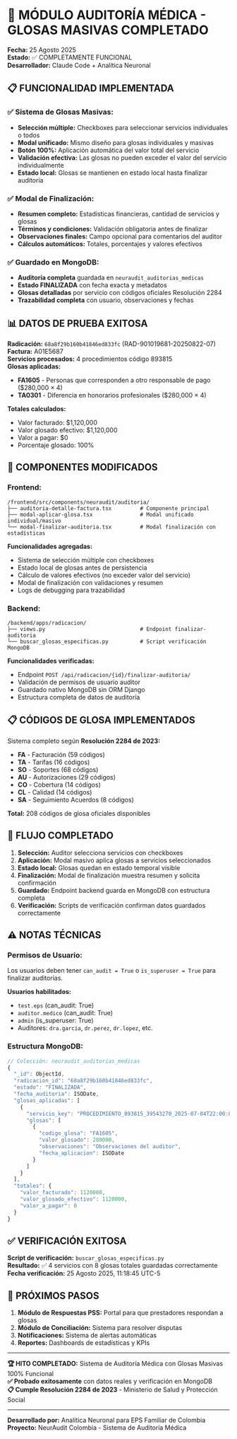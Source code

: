 # 🏥 MÓDULO AUDITORÍA MÉDICA - GLOSAS MASIVAS COMPLETADO

**Fecha:** 25 Agosto 2025  
**Estado:** ✅ COMPLETAMENTE FUNCIONAL  
**Desarrollador:** Claude Code + Analítica Neuronal  

## 📋 FUNCIONALIDAD IMPLEMENTADA

### ✅ **Sistema de Glosas Masivas:**
- **Selección múltiple:** Checkboxes para seleccionar servicios individuales o todos
- **Modal unificado:** Mismo diseño para glosas individuales y masivas
- **Botón 100%:** Aplicación automática del valor total del servicio
- **Validación efectiva:** Las glosas no pueden exceder el valor del servicio individualmente
- **Estado local:** Glosas se mantienen en estado local hasta finalizar auditoría

### ✅ **Modal de Finalización:**
- **Resumen completo:** Estadísticas financieras, cantidad de servicios y glosas
- **Términos y condiciones:** Validación obligatoria antes de finalizar
- **Observaciones finales:** Campo opcional para comentarios del auditor
- **Cálculos automáticos:** Totales, porcentajes y valores efectivos

### ✅ **Guardado en MongoDB:**
- **Auditoría completa** guardada en `neuraudit_auditorias_medicas`
- **Estado FINALIZADA** con fecha exacta y metadatos
- **Glosas detalladas** por servicio con códigos oficiales Resolución 2284
- **Trazabilidad completa** con usuario, observaciones y fechas

## 📊 DATOS DE PRUEBA EXITOSA

**Radicación:** `68a8f29b160b41846ed833fc` (RAD-901019681-20250822-07)  
**Factura:** A01E5687  
**Servicios procesados:** 4 procedimientos código 893815  
**Glosas aplicadas:**
- **FA1605** - Personas que corresponden a otro responsable de pago ($280,000 × 4)
- **TA0301** - Diferencia en honorarios profesionales ($280,000 × 4)

**Totales calculados:**
- Valor facturado: $1,120,000
- Valor glosado efectivo: $1,120,000 
- Valor a pagar: $0
- Porcentaje glosado: 100%

## 🔧 COMPONENTES MODIFICADOS

### **Frontend:**
```
/frontend/src/components/neuraudit/auditoria/
├── auditoria-detalle-factura.tsx         # Componente principal
├── modal-aplicar-glosa.tsx               # Modal unificado individual/masivo
└── modal-finalizar-auditoria.tsx         # Modal finalización con estadísticas
```

**Funcionalidades agregadas:**
- Sistema de selección múltiple con checkboxes
- Estado local de glosas antes de persistencia
- Cálculo de valores efectivos (no exceder valor del servicio)
- Modal de finalización con validaciones y resumen
- Logs de debugging para trazabilidad

### **Backend:**
```
/backend/apps/radicacion/
├── views.py                              # Endpoint finalizar-auditoria
└── buscar_glosas_especificas.py          # Script verificación MongoDB
```

**Funcionalidades verificadas:**
- Endpoint `POST /api/radicacion/{id}/finalizar-auditoria/`
- Validación de permisos de usuario auditor
- Guardado nativo MongoDB sin ORM Django
- Estructura completa de datos de auditoría

## 📋 CÓDIGOS DE GLOSA IMPLEMENTADOS

Sistema completo según **Resolución 2284 de 2023:**

- **FA** - Facturación (59 códigos)
- **TA** - Tarifas (16 códigos)
- **SO** - Soportes (68 códigos)
- **AU** - Autorizaciones (29 códigos)
- **CO** - Cobertura (14 códigos)
- **CL** - Calidad (14 códigos)
- **SA** - Seguimiento Acuerdos (8 códigos)

**Total:** 208 códigos de glosa oficiales disponibles

## 🔄 FLUJO COMPLETADO

1. **Selección:** Auditor selecciona servicios con checkboxes
2. **Aplicación:** Modal masivo aplica glosas a servicios seleccionados
3. **Estado local:** Glosas quedan en estado temporal visible
4. **Finalización:** Modal de finalización muestra resumen y solicita confirmación
5. **Guardado:** Endpoint backend guarda en MongoDB con estructura completa
6. **Verificación:** Scripts de verificación confirman datos guardados correctamente

## ⚠️ NOTAS TÉCNICAS

### **Permisos de Usuario:**
Los usuarios deben tener `can_audit = True` o `is_superuser = True` para finalizar auditorías.

**Usuarios habilitados:**
- `test.eps` (can_audit: True)
- `auditor.medico` (can_audit: True)
- `admin` (is_superuser: True)
- Auditores: `dra.garcia`, `dr.perez`, `dr.lopez`, etc.

### **Estructura MongoDB:**
```javascript
// Colección: neuraudit_auditorias_medicas
{
  "_id": ObjectId,
  "radicacion_id": "68a8f29b160b41846ed833fc",
  "estado": "FINALIZADA",
  "fecha_auditoria": ISODate,
  "glosas_aplicadas": [
    {
      "servicio_key": "PROCEDIMIENTO_893815_39543270_2025-07-04T22:00:00+00:00_1",
      "glosas": [
        {
          "codigo_glosa": "FA1605",
          "valor_glosado": 280000,
          "observaciones": "Observaciones del auditor",
          "fecha_aplicacion": ISODate
        }
      ]
    }
  ],
  "totales": {
    "valor_facturado": 1120000,
    "valor_glosado_efectivo": 1120000,
    "valor_a_pagar": 0
  }
}
```

## ✅ VERIFICACIÓN EXITOSA

**Script de verificación:** `buscar_glosas_especificas.py`  
**Resultado:** ✅ 4 servicios con 8 glosas totales guardadas correctamente  
**Fecha verificación:** 25 Agosto 2025, 11:18:45 UTC-5  

## 🎯 PRÓXIMOS PASOS

1. **Módulo de Respuestas PSS:** Portal para que prestadores respondan a glosas
2. **Módulo de Conciliación:** Sistema para resolver disputas
3. **Notificaciones:** Sistema de alertas automáticas
4. **Reportes:** Dashboards de estadísticas y KPIs

---

**🏆 HITO COMPLETADO:** Sistema de Auditoría Médica con Glosas Masivas 100% Funcional  
**✅ Probado exitosamente** con datos reales y verificación en MongoDB  
**📋 Cumple Resolución 2284 de 2023** - Ministerio de Salud y Protección Social  

---
**Desarrollado por:** Analítica Neuronal para EPS Familiar de Colombia  
**Proyecto:** NeurAudit Colombia - Sistema de Auditoría Médica  